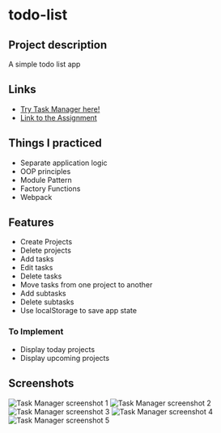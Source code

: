 # todo-list
## Project description

A simple todo list app

## Links

- [Try Task Manager here!](https://github.com/nyf005/todo-list)
- [Link to the Assignment](https://www.theodinproject.com/lessons/node-path-javascript-todo-list)

## Things I practiced

- Separate application logic
- OOP principles
- Module Pattern
- Factory Functions
- Webpack

## Features

- Create Projects
- Delete projects
- Add tasks
- Edit tasks
- Delete tasks
- Move tasks from one project to another
- Add subtasks
- Delete subtasks
- Use localStorage to save app state

### To Implement

- Display today projects
- Display upcoming projects

## Screenshots

![Task Manager screenshot 1](https://user-images.githubusercontent.com/32721495/184566285-767a26af-a2a5-4ff7-9624-d0aa5f155868.png)
![Task Manager screenshot 2](https://user-images.githubusercontent.com/32721495/184566292-fdc2b9a0-5945-4f86-a8b9-8c39732d31f1.png)
![Task Manager screenshot 3](https://user-images.githubusercontent.com/32721495/184566294-77d1c7e4-7865-4595-9b82-d37856d8e08a.png)
![Task Manager screenshot 4](https://user-images.githubusercontent.com/32721495/184566296-7436b4df-b381-41e2-b4ca-dafbcdcb53a5.png)
![Task Manager screenshot 5](https://user-images.githubusercontent.com/32721495/184566298-2f705e4a-e6ce-4d41-9874-96c67a54a423.png)
